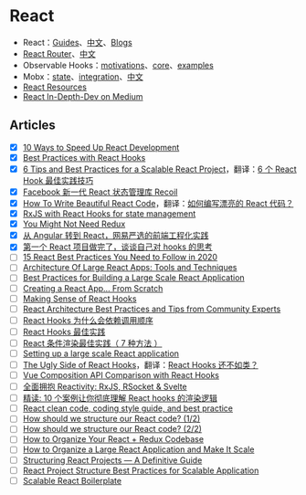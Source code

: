 # React

- React：[Guides](https://reactjs.org/docs/getting-started.html)、[中文](https://zh-hans.reactjs.org/docs/getting-started.html)、[Blogs](https://reactjs.org/blog/all.html/)
- [React Router](https://reactrouter.com/web/guides/quick-start)、[中文](https://react-guide.github.io/react-router-cn/)
- Observable Hooks：[motivations](https://observable-hooks.js.org/guide/motivation.html)、[core](https://observable-hooks.js.org/guide/core-concepts.html)、[examples](https://observable-hooks.js.org/examples/)
- Mobx：[state](https://mobx.js.org/observable-state.html)、[integration](https://mobx.js.org/react-integration.html)、[中文](https://cn.mobx.js.org/)
- [React Resources](https://reactresources.com/)
- [React In-Depth-Dev on Medium](https://indepth.dev/react)

## Articles

- [x] [10 Ways to Speed Up React Development](https://thecarrots.io/blog/10-ways-to-speed-up-react-development)
- [x] [Best Practices with React Hooks](https://blog.bitsrc.io/best-practices-with-react-hooks-69d7e4af69a7)
- [x] [6 Tips and Best Practices for a Scalable React Project](https://blog.bitsrc.io/best-practices-and-tips-for-a-scalable-react-application-db708ae49227)，翻译：[6 个 React Hook 最佳实践技巧](https://mp.weixin.qq.com/s/3sXQ8jrZN9N4lhKecWR7Sw)
- [x] [Facebook 新一代 React 状态管理库 Recoil](https://mp.weixin.qq.com/s/D867pstcuk4TszMn3zRJRw)
- [x] [How To Write Beautiful React Code](https://medium.com/javascript-in-plain-english/writing-beautiful-react-code-using-a-good-old-mate-ca1450c0dc06)，翻译：[如何编写漂亮的 React 代码？](https://mp.weixin.qq.com/s/3uhFG8lBRQzL0d6GWxuF6Q)
- [x] [RxJS with React Hooks for state management](https://blog.logrocket.com/rxjs-with-react-hooks-for-state-management/)
- [x] [You Might Not Need Redux](https://medium.com/@dan_abramov/you-might-not-need-redux-be46360cf367)
- [x] [从 Angular 转到 React，网易严选的前端工程化实践](https://mp.weixin.qq.com/s/6NBaHzMtTCmEk3SKJQDTUQ)
- [x] [第一个 React 项目做完了，谈谈自己对 hooks 的思考](https://mp.weixin.qq.com/s/kMLeg5KLFhXFZnjOF0fhvQ)
- [ ] [15 React Best Practices You Need to Follow in 2020](https://www.codeinwp.com/blog/react-best-practices/)
- [ ] [Architecture Of Large React Apps: Tools and Techniques](https://everyday.codes/javascript/architecture-of-large-react-apps-tools-and-techniques/)
- [ ] [Best Practices for Building a Large Scale React Application](https://buttercms.com/blog/best-practices-for-building-a-large-scale-react-application)
- [ ] [Creating a React App… From Scratch](https://blog.usejournal.com/creating-a-react-app-from-scratch-f3c693b84658)
- [ ] [Making Sense of React Hooks](https://medium.com/@dan_abramov/making-sense-of-react-hooks-fdbde8803889)
- [ ] [React Architecture Best Practices and Tips from Community Experts](https://www.simform.com/react-architecture-best-practices/)
- [ ] [React Hooks 为什么会依赖调用顺序](https://www.jianshu.com/p/5e0118603768)
- [ ] [React Hooks 最佳实践](https://juejin.cn/post/6844904165500518414)
- [ ] [React 条件渲染最佳实践（ 7 种方法 ）](https://mp.weixin.qq.com/s/cC4WUSiZTKulEfaQ2dZg5w)
- [ ] [Setting up a large scale React application](https://medium.com/javascript-in-plain-english/setting-up-a-large-scale-react-application-2d50bc8a5ddb)
- [ ] [The Ugly Side of React Hooks](https://medium.com/swlh/the-ugly-side-of-hooks-584f0f8136b6)，翻译：[React Hooks 还不如类？](https://mp.weixin.qq.com/s/oFdOStxPdxdgw4E-kgdc2g)
- [ ] [Vue Composition API Comparison with React Hooks](https://vue-composition-api-rfc.netlify.app/#comparison-with-react-hooks)
- [ ] [全面拥抱 Reactivity: RxJS, RSocket & Svelte](https://mp.weixin.qq.com/s/n2uJ3pLsvhzWI6noo-FrZw)
- [ ] [精读: 10 个案例让你彻底理解 React hooks 的渲染逻辑](https://mp.weixin.qq.com/s/zwoBcbUOluXISxJI2PdhpA)
- [ ] [React clean code, coding style guide, and best practice](https://ibnuridhwan.medium.com/react-clean-code-coding-style-guide-and-best-practice-75a3bb265eed)
- [ ] [How should we structure our React code? (1/2)](https://dev.to/surajjadhav/how-should-we-structure-our-react-code-1-2-1ecm)
- [ ] [How should we structure our React code? (2/2)](https://dev.to/surajjadhav/how-should-we-structure-our-react-code-2-2-kgh)
- [ ] [How to Organize Your React + Redux Codebase](https://www.pluralsight.com/guides/how-to-organize-your-react-+-redux-codebase)
- [ ] [How to Organize a Large React Application and Make It Scale](https://www.sitepoint.com/organize-large-react-application/)
- [ ] [Structuring React Projects — A Definitive Guide](https://blog.bitsrc.io/structuring-a-react-project-a-definitive-guide-ac9a754df5eb)
- [ ] [React Project Structure Best Practices for Scalable Application](https://dev.to/syakirurahman/react-project-structure-best-practices-for-scalable-application-18kk)
- [ ] [Scalable React Boilerplate](https://github.com/scalable-react/scalable-react-boilerplate)
